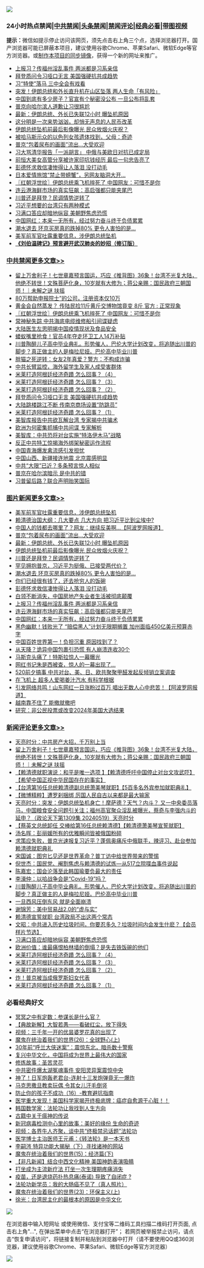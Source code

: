 ![](https://raw.githubusercontent.com/jsvpn/jsproxy/dev/64photo/fqnews-qr.jpg)

<div id="tt">
<h3>24小时热点禁闻|<a href="#%E4%B8%AD%E5%85%B1%E7%A6%81%E9%97%BB%E6%9B%B4%E5%A4%9A%E6%96%87%E7%AB%A0">中共禁闻</a>|<a href="#%E5%9B%BE%E7%89%87%E6%96%B0%E9%97%BB%E6%9B%B4%E5%A4%9A%E6%96%87%E7%AB%A0">头条禁闻</a>|<a href="#%E6%96%B0%E9%97%BB%E8%AF%84%E8%AE%BA%E6%9B%B4%E5%A4%9A%E6%96%87%E7%AB%A0">禁闻评论|<a href="#%E5%BF%85%E7%9C%8B%E7%BB%8F%E5%85%B8%E5%A5%BD%E6%96%87">经典必看</a>|<a href="https://9290254.xyz/3" target="_blank">带图视频</a></h3>
<div><b>提示：</b>微信如提示停止访问该网页，须先点击右上角三个点，选择浏览器打开。国产浏览器可能已屏蔽本项目，建议使用谷歌Chrome、苹果Safari、微软Edge等官方浏览器。或<a href="%E5%88%B6%E4%BD%9Cgit%E7%A6%81%E9%97%BB%E9%95%9C%E5%83%8F.md">制作本项目的同步镜像</a>，获得一个新的网址来推广。</div>
<ul>

<li><a href="/topimagenews/20240520/2038858.md">上报习？传福州淫乱事件 两派都是习系亲信</a></li>
<li><a href="/cbnews/20240519/2038755.md">拜登质问令习哑口无言 美国强硬抗共成趋势</a></li>
<li><a href="/ssgc/20240519/2038785.md">习“特使”落马 三中全会有戏看</a></li>
<li><a href="/baitai/20240520/2038823.md">突发！伊朗总统和外长直升机在山区坠落 两人生命「有风险」</a></li>
<li><a href="/finance/20240519/2038780.md">中国到底有多少房子？官宣有个秘密没公布 一旦公布将乱套</a></li>
<li><a href="/ccpdope/20240520/2038808.md">普京向哈尔滨人道歉让习很尴尬</a></li>
<li><a href="/topimagenews/20240520/2038919.md">最新：伊朗总统、外长已失联12小时 曝坠机原因</a></li>
<li><a href="/cnnews/20240520/2038860.md">这分明是一次来势汹汹，却悄无声息的人民币改革</a></li>
<li><a href="/topimagenews/20240520/2038918.md">伊朗总统坠机前最后影像曝光 民众放烟火庆祝？</a></li>
<li><a href="/cnnews/20240519/2038742.md">被哈马斯示众的以色列女孩遗体找到，父母：奇迹</a></li>
<li><a href="/topimagenews/20240520/2038938.md">普京“包着尿布的画面”流出…大受欢迎</a></li>
<li><a href="/ccpdope/20240520/2038952.md">习大骂清华报告「一派胡言」 中俄与美欧日对抗已成定局</a></li>
<li><a href="/baitai/20240519/2038778.md">前恒大美女高管分享被许家印坑钱经历 最后一句忠告亮了</a></li>
<li><a href="/topimagenews/20240520/2038872.md">彭德怀求救信凄惨得让人落泪 没打动毛</a></li>
<li><a href="/funmedia/20240520/2038854.md">日本爱情旅馆“禁止带螃蟹”，另网友脑洞大开…</a></li>
<li><a href="/cbnews/20240520/2038966.md">〖红朝浮世绘〗伊朗总统乘飞机摔死了 中国网友：可惜不是你</a></li>
<li><a href="/topimagenews/20240520/2038853.md">连云港海鲜市场的真实狂飙：高启强都只能夹尾巴</a></li>
<li><a href="/topimagenews/20240520/2038917.md">川普还是拜登？民调情势逆转了</a></li>
<li><a href="/sohnews/20240520/2038822.md">习近平想要的台湾只有两种模式</a></li>
<li><a href="/comments/20240520/2038875.md">习满口答应却暗地纵容 美朝野焦虑恐慌</a></li>
<li><a href="/topimagenews/20240520/2038852.md">中国网红：本来一无所有，经过努力奋斗终于负债累累</a></li>
<li><a href="/topimagenews/20240520/2038891.md">潮水退去 环京买房真的跌掉80% 更令人害怕的是…</a></li>
<li><a href="/topimagenews/20240520/2039019.md">美军前军官吐露重要信息，涉伊朗总统坠机</a></li>
<li><b><a href="/comments/20200207/1272816.md" target="_blank">《刘伯温碑记》预言避开武汉肺炎的妙招（修订版）</a></b></li>
</ul>
</div>

<div class="catlist">
<h3><a href="/cbnews/" target="_blank">中共禁闻</a><span><a href="/cbnews/" target="_blank" rel="nofollow">更多文章>></a></span></h3>
<ul>
<li><a href="/comments/20240520/2039072.md" target="_blank">留上万舍利子！七世章嘉预言国运，巧应《推背图》36象！台湾不光复大陆，他绝不转世！文殊菩萨化身，10岁就有大修为；蒋公亲赐：国民政府三朝国师！｜未解之谜 扶摇</a></li>
<li><a href="/cbnews/20240520/2038990.md" target="_blank">80万帮助申报院士”的公司，注册资本仅10万</a></li>
<li><a href="/cbnews/20240520/2038989.md" target="_blank">黄金会自然蒸发？ 传陆民捡11斤黄斤交博物馆竟变 8斤 官方 : 正常现象</a></li>
<li><a href="/cbnews/20240520/2038966.md" target="_blank">〖红朝浮世绘〗伊朗总统乘飞机摔死了 中国网友：可惜不是你</a></li>
<li><a href="/cbnews/20240520/2038939.md" target="_blank">常神秘失踪 中共海底电缆维修船引间谍疑虑</a></li>
<li><a href="/cbnews/20240520/2038921.md" target="_blank">大陆医生左思明揭中国疫情现状及食品安全</a></li>
<li><a href="/cbnews/20240520/2038920.md" target="_blank">蝼蚁嘴里抢食！官员4年夺走环卫工人14万补贴</a></li>
<li><a href="/comments/20240520/2038895.md" target="_blank">川普陶醉儿子高中毕业典礼。形势催人，巴伦大学计划改变，将追随出川普的脚步？真正做主的人是梅拉尼娅。巴伦高中毕业川普</a></li>
<li><a href="/cbnews/20240520/2038893.md" target="_blank">胖猫之死逆转：女友2年真爱？警方：不构成诈骗</a></li>
<li><a href="/cbnews/20240520/2038880.md" target="_blank">中共长臂监控，海外留学生及家人成受害群体</a></li>
<li><a href="/comments/20240520/2038836.md" target="_blank">米莱打造阿根廷经济奇蹟 怎么回事？（4）</a></li>
<li><a href="/comments/20240520/2038821.md" target="_blank">米莱打造阿根廷经济奇蹟 怎么回事？（3）</a></li>
<li><a href="/comments/20240519/2038781.md" target="_blank">米莱打造阿根廷经济奇蹟 怎么回事？（2）</a></li>
<li><a href="/cbnews/20240519/2038755.md" target="_blank">拜登质问令习哑口无言 美国强硬抗共成趋势</a></li>
<li><a href="/cbnews/20240519/2038754.md" target="_blank">大陆跳楼跳江不断 传南京商场设置“防跳员”</a></li>
<li><a href="/comments/20240519/2038744.md" target="_blank">米莱打造阿根廷经济奇蹟 怎么回事？（1）</a></li>
<li><a href="/cbnews/20240519/2038687.md" target="_blank">美智库报告中共欲瓦解台湾 专家揭中共骗术</a></li>
<li><a href="/cbnews/20240519/2038686.md" target="_blank">欧洲为何密集抓捕中共间谍 专家解析</a></li>
<li><a href="/cbnews/20240519/2038685.md" target="_blank">美智库：中共恐将对台实施“特洛伊木马”战略</a></li>
<li><a href="/cbnews/20240519/2038665.md" target="_blank">反正中共特工惊揭海外绑架秘密运作流程</a></li>
<li><a href="/cbnews/20240519/2038664.md" target="_blank">中国青海爆发禽流感引发担忧</a></li>
<li><a href="/cbnews/20240519/2038663.md" target="_blank">中国山西、新疆接连地震 北京震感明显</a></li>
<li><a href="/cbnews/20240519/2038649.md" target="_blank">中共“大限”已近？多条预言惊人相似</a></li>
<li><a href="/cbnews/20240519/2038648.md" target="_blank">普京在哈尔滨暗示 是中共的错</a></li>
<li><a href="/cbnews/20240519/2038647.md" target="_blank">习普留后路？联合声明贻笑国际</a></li>

</ul>
</div>
<div class="catlist">
<h3><a href="/topimagenews/" target="_blank">图片新闻</a><span><a href="/topimagenews/" target="_blank" rel="nofollow">更多文章>></a></span></h3>
<ul>
<li><a href="/topimagenews/20240520/2039019.md" target="_blank">美军前军官吐露重要信息，涉伊朗总统坠机</a></li>
<li><a href="/topimagenews/20240520/2039007.md" target="_blank">赖清德治国大纲：几大要点 几大方向 把习近平比到尘埃中?</a></li>
<li><a href="/topimagenews/20240520/2038988.md" target="_blank">中国人的钱都去哪里了？网友：继续反美啊&#8230;【阿波罗网报道】</a></li>
<li><a href="/topimagenews/20240520/2038938.md" target="_blank">普京“包着尿布的画面”流出…大受欢迎</a></li>
<li><a href="/topimagenews/20240520/2038919.md" target="_blank">最新：伊朗总统、外长已失联12小时 曝坠机原因</a></li>
<li><a href="/topimagenews/20240520/2038918.md" target="_blank">伊朗总统坠机前最后影像曝光 民众放烟火庆祝？</a></li>
<li><a href="/topimagenews/20240520/2038917.md" target="_blank">川普还是拜登？民调情势逆转了</a></li>
<li><a href="/topimagenews/20240520/2038892.md" target="_blank">罕见拥抱普京，习近平为挺俄、已接受两代价？</a></li>
<li><a href="/topimagenews/20240520/2038891.md" target="_blank">潮水退去 环京买房真的跌掉80% 更令人害怕的是…</a></li>
<li><a href="/topimagenews/20240520/2038890.md" target="_blank">你们已经很有钱了，还去抢穷人的饭碗</a></li>
<li><a href="/topimagenews/20240520/2038872.md" target="_blank">彭德怀求救信凄惨得让人落泪 没打动毛</a></li>
<li><a href="/topimagenews/20240520/2038859.md" target="_blank">白领不断消失，中国房地产失业者生活被彻底颠覆</a></li>
<li><a href="/topimagenews/20240520/2038858.md" target="_blank">上报习？传福州淫乱事件 两派都是习系亲信</a></li>
<li><a href="/topimagenews/20240520/2038853.md" target="_blank">连云港海鲜市场的真实狂飙：高启强都只能夹尾巴</a></li>
<li><a href="/topimagenews/20240520/2038852.md" target="_blank">中国网红：本来一无所有，经过努力奋斗终于负债累累</a></li>
<li><a href="/topimagenews/20240520/2038851.md" target="_blank">黑色幽默！钱败光了 “赔偿黑人”计划无限期搁置 加州面临450亿美元预算赤字</a></li>
<li><a href="/topimagenews/20240520/2038850.md" target="_blank">中国百姓世界第一！负担沉重 原因找到了？</a></li>
<li><a href="/topimagenews/20240520/2038849.md" target="_blank">从天降？诡异中国包裹引恐慌 有人崩溃连收30个</a></li>
<li><a href="/topimagenews/20240520/2038848.md" target="_blank">马斯克头痛了！特斯拉惊人一幕曝光</a></li>
<li><a href="/topimagenews/20240519/2038727.md" target="_blank">网红书记朱是西被查，惊人的一幕出现了…</a></li>
<li><a href="/topimagenews/20240519/2038726.md" target="_blank">520前夕搞事 中共对台、美、日、欧共聚聚甲醛发起反倾销立案调查</a></li>
<li><a href="/topimagenews/20240519/2038628.md" target="_blank">在飞机上 超多人爱喝姜汁汽水 有科学根据</a></li>
<li><a href="/topimagenews/20240519/2038603.md" target="_blank">引发网络共鸣！山东网红一日涨粉过百万 唱出无数人心中悲苦！【阿波罗网报道】</a></li>
<li><a href="/topimagenews/20240519/2038602.md" target="_blank">越南靠不住了 能撤就撤吧</a></li>
<li><a href="/topimagenews/20240519/2038563.md" target="_blank">研究：非公民投票或改变2024年美国大选结果</a></li>

</ul>
</div>
<div class="catlist">
<h3><a href="/comments/" target="_blank">新闻评论</a><span><a href="/comments/" target="_blank" rel="nofollow">更多文章>></a></span></h3>
<ul>
<li><a href="/comments/20240520/2039073.md" target="_blank">天亮时分：中共房产大招，千万别上当</a></li>
<li><a href="/comments/20240520/2039072.md" target="_blank">留上万舍利子！七世章嘉预言国运，巧应《推背图》36象！台湾不光复大陆，他绝不转世！文殊菩萨化身，10岁就有大修为；蒋公亲赐：国民政府三朝国师！｜未解之谜 扶摇</a></li>
<li><a href="/comments/20240520/2038973.md" target="_blank">【赖清德就职演说：和平是唯一选项 】【赖清德呼吁中国停止对台文攻武吓】【希望中国正视中华民国存在的事实】</a></li>
<li><a href="/comments/20240520/2038954.md" target="_blank">【台湾第16任总统赖清德副总统萧美琴就职】【5百多名外宾参加就职典礼】</a></li>
<li><a href="/comments/20240520/2038941.md" target="_blank">【微博精粹】遭罗刹捆绑 厉国人民自古以来都是最大输家</a></li>
<li><a href="/comments/20240520/2038936.md" target="_blank">天亮时分：突发：伊朗总统坠机身亡！摩萨德？天气？内斗？ 又一中央委员落马，中国粮食安全问题引关注；福州高官聚众淫乱被曝光，蔡奇与李强内斗的延申？（政论天下第1309集 20240519）天亮时分</a></li>
<li><a href="/comments/20240520/2038935.md" target="_blank">【蔡英文总统卸任 交棒给第16任总统赖清德】【赖清德萧美琴宣誓就职】</a></li>
<li><a href="/comments/20240520/2038927.md" target="_blank">汤名晖：彭丽媛所有的优雅瞬间皆被俄国粉碎</a></li>
<li><a href="/comments/20240520/2038916.md" target="_blank">求策应失败，普京光速报复习近平？蓬佩奥痛斥中俄联手，辣评习、赴台参加赖清德就职典礼</a></li>
<li><a href="/comments/20240520/2038899.md" target="_blank">宋国诚：图穷匕见还是世界革命？普丁访中给世界带来的警惕</a></li>
<li><a href="/comments/20240520/2038898.md" target="_blank">倪世杰：国民党、阉割焦虑与赖清德的试炼—从517立院喋血事件说起</a></li>
<li><a href="/comments/20240520/2038897.md" target="_blank">陈嘉宏：国会沦落至此韩国瑜要负最大的责任</a></li>
<li><a href="/comments/20240520/2038896.md" target="_blank">李濠仲：以哈战争会是“Covid-19”吗？</a></li>
<li><a href="/comments/20240520/2038895.md" target="_blank">川普陶醉儿子高中毕业典礼。形势催人，巴伦大学计划改变，将追随出川普的脚步？真正做主的人是梅拉尼娅。巴伦高中毕业川普</a></li>
<li><a href="/comments/20240520/2038883.md" target="_blank">一旦西风压倒东风 就是全面崩溃</a></li>
<li><a href="/comments/20240520/2038882.md" target="_blank">谢锦芳：美中贸易战2.0的“虚与实”</a></li>
<li><a href="/comments/20240520/2038881.md" target="_blank">赖清德宣誓就职 台湾政局不出这两个常态</a></li>
<li><a href="/comments/20240520/2038878.md" target="_blank">文昭：中共进入历史垃圾时间，你要忍多久？垃圾时间内会发生什麽？【会员样片节选】</a></li>
<li><a href="/comments/20240520/2038875.md" target="_blank">习满口答应却暗地纵容 美朝野焦虑恐慌</a></li>
<li><a href="/comments/20240520/2038874.md" target="_blank">欧洲价值：谁最痛恨柏林墙的倒塌？是失去铁饭碗的他们</a></li>
<li><a href="/comments/20240520/2038836.md" target="_blank">米莱打造阿根廷经济奇蹟 怎么回事？（4）</a></li>
<li><a href="/comments/20240520/2038821.md" target="_blank">米莱打造阿根廷经济奇蹟 怎么回事？（3）</a></li>
<li><a href="/comments/20240519/2038781.md" target="_blank">米莱打造阿根廷经济奇蹟 怎么回事？（2）</a></li>
<li><a href="/comments/20240519/2038771.md" target="_blank">炸！普京被当成俄罗斯妇女代表</a></li>
<li><a href="/comments/20240519/2038744.md" target="_blank">米莱打造阿根廷经济奇蹟 怎么回事？（1）</a></li>

</ul>
</div>

<div class="catlist">
<h3>必看经典好文</h3>
<ul>
<li><a href="/tculture/20200812/1378929.md" target="_blank">冥冥之中有定数：参谋长是什么官？</a></li>
<li><a href="/comments/20201217/1449706.md" target="_blank">【典故新解】大智若愚——看破红尘，放下得失</a></li>
<li><a href="/aomi/qiwen/20151223/484507.md" target="_blank">视频：三千年一开的优昙婆罗花真的出现了</a></li>
<li><a href="/comments/20181210/1044798.md" target="_blank">魔鬼在统治着我们的世界(26)：全球野心(上)</a></li>
<li><a href="/topimagenews/20171017/843193.md" target="_blank">30年前“呼兰大侠迷案”：震惊东北，暗杀数十警察</a></li>
<li><a href="/comments/20220924/485408.md" target="_blank">复兴中华文化，中国将成为世界上最伟大的国家</a></li>
<li><a href="/comments/20220522/1736049.md" target="_blank">修炼故事：圣苦灵花</a></li>
<li><a href="/ccpdope/20220806/1768044.md" target="_blank">中共密件爆太湖冤魂事件 安阳灵异案震惊中央</a></li>
<li><a href="/cnnews/20150422/388322.md" target="_blank">神了！日军炮轰老君台-连射十三发炮弹竟无一爆炸</a></li>
<li><a href="/lifebaike/20180921/1001202.md" target="_blank">马克思撒旦教卖玩偶 令其女儿汗毛倒竖</a></li>
<li><a href="/comments/20231004/1942361.md" target="_blank">防止你的孩子不成功（16）-教育避坑指南</a></li>
<li><a href="/comments/20201115/1431139.md" target="_blank">医学重大发现！美国科学家揭开终极底牌：癌症自愈源于心脏！！</a></li>
<li><a href="/comments/20220418/1721061.md" target="_blank">韩国数学家：法轮功让我找到人生方向</a></li>
<li><a href="/ccpdope/20200531/1337409.md" target="_blank">古籍中关于瘟神的传说</a></li>
<li><a href="/cbnews/20210421/1530674.md" target="_blank">新冠病毒检测中心里的故事：美好的缘份 生命的奇迹</a></li>
<li><a href="/comments/20220514/1732752.md" target="_blank">视频：各界牛人齐聚，谈中共“终极禁忌话题”法轮功</a></li>
<li><a href="/comments/20220826/1776760.md" target="_blank">医学博士主治医师王元甫：《转法轮》是一本天书</a></li>
<li><a href="/tculture/xiulian/20160303/508938.md" target="_blank">李嗣涔 特异功能大揭秘（下）寻找诸神的网站</a></li>
<li><a href="/topimagenews/20180610/955499.md" target="_blank">魔鬼在统治着我们的世界(15)：经济篇(下)</a></li>
<li><a href="/comments/20231201/1968320.md" target="_blank">【非凡新闻】结合中西文化精神 美国神韵表演吸睛</a></li>
<li><a href="/cbnews/20210810/1603566.md" target="_blank">打坐成为主流新疗法 打坐一次生理期疼痛消失</a></li>
<li><a href="/comments/20230424/1875912.md" target="_blank">疫苗，还是退烧药扑热息痛(泰诺) 导致了自闭症 ?</a></li>
<li><a href="/comments/20210905/1619324.md" target="_blank">法轮功新学员：我的大肠癌不见了（真人照片）</a></li>
<li><a href="/ssgc/20180904/993719.md" target="_blank">魔鬼在统治着我们的世界(23)：环保主义(上)</a></li>
<li><a href="/cbnews/20220205/1688152.md" target="_blank">徐光：台湾民主化的最根本的原因是中华文化</a></li>

</ul>
</div>

![](https://raw.githubusercontent.com/jsvpn/jsproxy/dev/64photo/fqnews-qr.jpg)

在浏览器中输入短网址 或使用微信、支付宝等二维码工具扫描二维码打开页面, 点击右上角"...", 在弹出菜单中点击“在浏览器打开”； 若网页被举报禁止访问，请点击“恢复申请访问”，将链接复制并粘贴到浏览器中打开（请不要使用QQ或360浏览器，建议使用谷歌Chrome、苹果Safari、微软Edge等官方浏览器）

![](https://raw.githubusercontent.com/jsvpn/jsproxy/dev/64photo/wx.jpg)